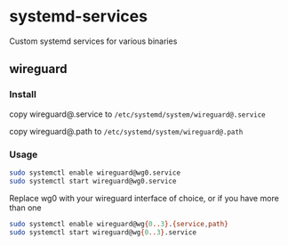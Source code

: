 # systemd-services
Custom systemd services for various binaries

## wireguard
### Install
copy wireguard@.service to `/etc/systemd/system/wireguard@.service`

copy wireguard@.path to `/etc/systemd/system/wireguard@.path`

### Usage
```bash
sudo systemctl enable wireguard@wg0.service
sudo systemctl start wireguard@wg0.service
```

Replace wg0 with your wireguard interface of choice, or if you have more than one

```bash
sudo systemctl enable wireguard@wg{0..3}.{service,path}
sudo systemctl start wireguard@wg{0..3}.service
```
